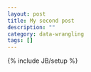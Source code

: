 ```yaml
---
layout: post
title: My second post
description: ""
category: data-wrangling
tags: []
---
```

{% include JB/setup %}

